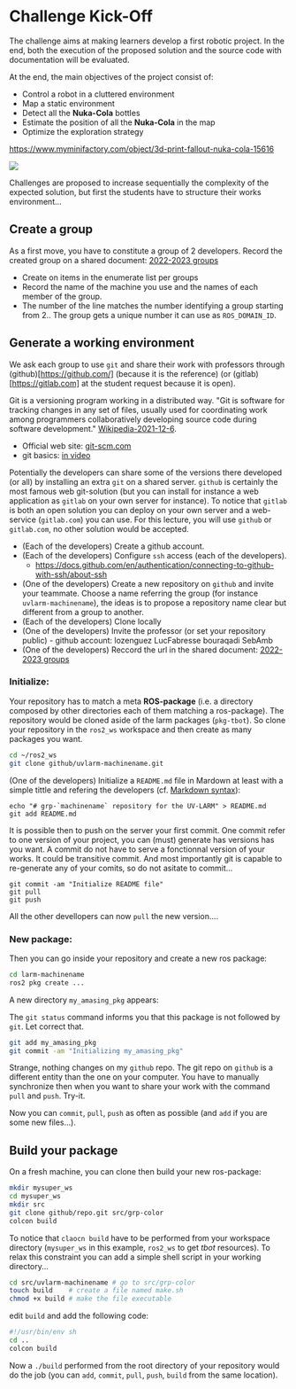 # Challenge Kick-Off

The challenge aims at making learners develop a first robotic project.
In the end, both the execution of the proposed solution and the source code with documentation will be evaluated.

At the end, the main objectives of the project consist of:

- Control a robot in a cluttered environment
- Map a static environment
- Detect all the **Nuka-Cola** bottles
- Estimate the position of all the **Nuka-Cola** in the map
- Optimize the exploration strategy

<https://www.myminifactory.com/object/3d-print-fallout-nuka-cola-15616>

![](https://cdn.myminifactory.com/assets/object-assets/579fca2a374fc/images/720X720-7a4418213f3ce580bb21f641c36650bd5eb8cdb3.jpg)

Challenges are proposed to increase sequentially the complexity of the expected solution,
but first the students have to structure their works environment... 


## Create a group

As a first move, you have to constitute a group of 2 developers.
Record the created group on a shared document: [2022-2023 groups](https://partage.imt.fr/index.php/s/zkQbXMsrWdp2RQd)

- Create on items in the enumerate list per groups
- Record the name of the machine you use and the names of each member of the group. 
- The number of the line matches the number identifying a group starting from $2.$. The group gets a unique number it can use as `ROS_DOMAIN_ID`.


## Generate a working environment

We ask each group to use `git` and share their work with professors through (github)[https://github.com/] (because it is the reference) (or (gitlab)[https://gitlab.com] at the student request because it is open).

Git is a versioning program working in a distributed way.
"Git is software for tracking changes in any set of files, usually used for coordinating work among programmers collaboratively developing source code during software development." [Wikipedia-2021-12-6](https://en.wikipedia.org/wiki/Git).

- Official web site: [git-scm.com](https://git-scm.com/)
- git basics: [in video](https://git-scm.com/videos)

Potentially the developers can share some of the versions there developed (or all) by installing an extra `git` on a shared server. `github` is certainly the most famous web git-solution (but you can install for instance a web application as `gitlab`  on your own server for instance).
To notice that `gitlab` is both an open solution you can deploy on your own server and a web-service (`gitlab.com`) you can use.
For this lecture, you will use `github` or `gitlab.com`, no other solution would be accepted.

- (Each of the developers) Create a github account.
- (Each of the developers) Configure `ssh` access (each of the developers).
   + https://docs.github.com/en/authentication/connecting-to-github-with-ssh/about-ssh
- (One of the developers) Create a new repository on `github` and invite your teammate. Choose a name referring the group (for instance `uvlarm-machinename`), the ideas is to propose a repository name clear but different from a group to another.
- (Each of the developers) Clone locally 
- (One of the developers) Invite the professor (or set your repository public) - github account: lozenguez LucFabresse bouraqadi SebAmb
- (One of the developers) Reccord the url in the shared document: [2022-2023 groups](https://partage.imt.fr/index.php/s/zkQbXMsrWdp2RQd)


### Initialize:

Your repository has to match a meta **ROS-package** (i.e. a directory composed by other directories each of them matching a ros-package).
The repository would be cloned aside of the larm packages (`pkg-tbot`).
So clone your repository in the `ros2_ws` workspace and then create as many packages you want.

```bash
cd ~/ros2_ws
git clone github/uvlarm-machinename.git
```

(One of the developers) Initialize a `README.md` file in Mardown at least with a simple tittle and refering the developers (cf. [Markdown syntax](https://fr.wikipedia.org/wiki/Markdown)):

```console
echo "# grp-`machinename` repository for the UV-LARM" > README.md
git add README.md
```

It is possible then to push on the server your first commit.
One commit refer to one version of your project, you can (must) generate has versions has you want. 
A commit do not have to serve a fonctionnal version of your works.
It could be transitive commit. 
And most importantly git is capable to re-generate any of your comits, so do not asitate to commit...

```console
git commit -am "Initialize README file"
git pull
git push
```

All the other devellopers can now `pull` the new version.... 


### New package:

Then you can go inside your repository and create a new ros package:

```bash
cd larm-machinename
ros2 pkg create ...
```

A new directory `my_amasing_pkg` appears:

The `git status` command informs you that this package is not followed by `git`. Let correct that.

```bash
git add my_amasing_pkg
git commit -am "Initializing my_amasing_pkg"
```

Strange, nothing changes on my `github` repo.
The git repo on `github` is a different entity than the one on your computer. You have to manually synchronize then when you want to share your work with the command `pull`  and `push`. Try-it.

Now you can `commit`, `pull`, `push` as often as possible (and `add` if you are some new files...).


## Build your package

On a fresh machine, you can clone then build your new ros-package:

```bash
mkdir mysuper_ws
cd mysuper_ws
mkdir src
git clone github/repo.git src/grp-color
colcon build
```

To notice that `claocn build` have to be performed from your workspace directory (`mysuper_ws` in this example, `ros2_ws` to get _tbot_ resources). 
To relax this constraint you can add a simple shell script in your working directory...

```bash
cd src/uvlarm-machinename # go to src/grp-color
touch build    # create a file named make.sh
chmod +x build # make the file executable
```

edit `build` and add the following code:

```bash
#!/usr/bin/env sh
cd ..
colcon build

```

Now a `./build` performed from the root directory of your repository would do the job (you can `add`, `commit`, `pull`, `push`, `build` from the same location).

<!--
## Agile software development

Agile software development aims at breaking with traditional project management by preferring:

- **Individuals and Interactions** over processes and tools
- **Working Software** over comprehensive documentation
- **Customer Collaboration** over contract negotiation
- **Responding to Change** over following a plan

The main feature of Agile Software Development consists of iterative development by moving forward incrementally
and by delivering operational versions frequently.

More on [WikiPedia](https://en.wikipedia.org/wiki/Agile_software_development).
-->
